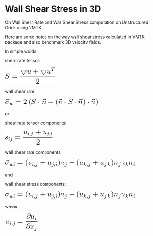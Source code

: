 # Wall Shear Stress in 3D
On Wall Shear Rate and Wall Shear Stress computation on Unstructured Grids using VMTK

Here are some notes on the way wall shear stress calculated in VMTK package and also benchmark 3D velocity fields.

In simple words:

shear rate tensor:

![](images/strain_tensor.png)

wall shear rate:

![](images/wall_shear_rate.png)

or 

shear rate tensor components:

![](images/strain_tensor_components.png)

wall shear rate components:

![](images/wall_shear_rate_components.png)

and

wall shear stress components:

![](images/wall_shear_rate_components.png)

where

![](images/velocity_gradient.png)
